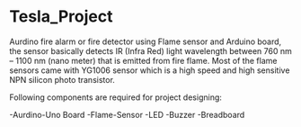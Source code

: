 # Tesla_Project
Aurdino fire alarm or fire detector using Flame sensor and Arduino board, the sensor basically detects IR (Infra Red) light wavelength between 760 nm – 1100 nm (nano meter) that is emitted from fire flame. Most of the flame sensors came with YG1006 sensor which is a high speed and high sensitive NPN silicon photo transistor.

Following components are required for project designing:

-Aurdino-Uno Board
-Flame-Sensor
-LED
-Buzzer
-Breadboard
